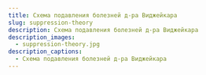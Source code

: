 ```yaml
---
title: Схема подавления болезней д-ра Виджейкара
slug: suppression-theory
description: Схема подавления болезней д-ра Виджейкара
description_images: 
  - suppression-theory.jpg
description_captions: 
  - Схема подавления болезней д-ра Виджейкара
---
```

